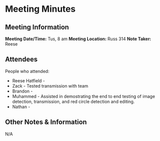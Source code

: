 # Meeting Minutes
## Meeting Information
**Meeting Date/Time:** Tus, 8 am
**Meeting Location:** Russ 314
**Note Taker:** Reese

## Attendees
People who attended:
- Reese Hatfield - 
- Zack - Tested transmission with team
- Brandon - 
- Muhammed - Assisted in demostrating the end to end testing of image detection, transmission, and red circle detection and editing. 
- Nathan - 
## Other Notes & Information
N/A



